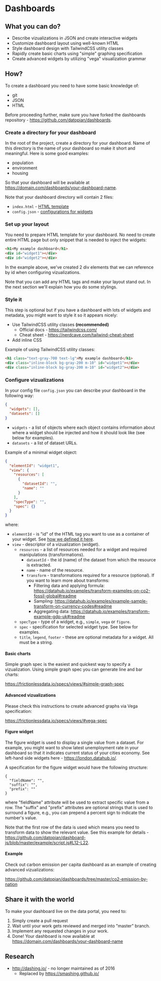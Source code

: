 # Dashboards

## What you can do?

* Describe vizualizations in JSON and create interactive widgets
* Customize dashboard layout using well-known HTML
* Style dashboard design with TailwindCSS utility classes
* Rapidly create basic charts using "simple" graphing specification
* Create advanced widgets by utilizing "vega" visualization grammar

## How?

To create a dashboard you need to have some basic knowledge of:

* git
* JSON
* HTML

Before proceeding further, make sure you have forked the dashboards repository - https://github.com/datopian/dashboards.

### Create a directory for your dashboard

In the root of the project, create a directory for your dashboard. Name of this directory is the name of your dashboard so make it short and meaningful. Here is some good examples:

* population
* environment
* housing

So that your dashboard will be available at https://domain.com/dashboards/your-dashboard-name.

Note that your dashboard directory will contain 2 files:

* `index.html` - [HTML template](#set-up-your-layout)
* `config.json` - [configurations for widgets](#configure-vizualizations)

### Set up your layout

You need to prepare HTML template for your dashboard. No need to create entire HTML page but only snippet that is needed to inject the widgets:

```html
<h1>My example dashboard</h1>
<div id="widget1"></div>
<div id="widget2"></div>
```

In the example above, we've created 2 div elements that we can reference by id when configuring vizualizations.

Note that you can add any HTML tags and make your layout stand out. In the next section we'll explain how you do some stylings.

### Style it

This step is optional but if you have a dashboard with lots of widgets and metadata, you might want to style it so it appears nicely:

* Use TailwindCSS utility classes **(recommended)**
  * Official docs - https://tailwindcss.com/
  * Cheat sheet - https://nerdcave.com/tailwind-cheat-sheet
* Add inline CSS

Example of using TailwindCSS utility classes:

```html
<h1 class="text-gray-700 text-lg">My example dashboard</h1>
<div class="inline-block bg-gray-200 m-10" id="widget1"></div>
<div class="inline-block bg-gray-200 m-10" id="widget2"></div>
```

### Configure vizualizations

In your config file `config.json` you can describe your dashboard in the following way:

```json
{
  "widgets": [],
  "datasets": []
}
```

* `widgets` - a list of objects where each object contains information about where a widget should be injected and how it should look like (see below for examples).
* `datasets` - a list of dataset URLs.

Example of a minimal widget object:

```json
{
  "elementId": "widget1",
  "view": {
    "resources": [
      {
        "datasetId": "",
        "name": ""
      }
    ],
    "specType": "",
    "spec": {}
  }
}
```

where:

* `elementId` - is "id" of the HTML tag you want to use as a container of your widget. See [how we defined it here](#set-up-your-layout).
* `view` - descriptor of a vizualization (widget).
  * `resources` - a list of resources needed for a widget and required manipulations (transformations).
    * `datasetId` - the id (name) of the dataset from which the resource is extracted.
    * `name` - name of the resource.
    * `transform` - transformations required for a resource (optional). If you want to learn more about transforms:
      * Filtering data and applying formula: https://datahub.io/examples/transform-examples-on-co2-fossil-global#readme
      * Sampling: https://datahub.io/examples/example-sample-transform-on-currency-codes#readme
      * Aggregating data: https://datahub.io/examples/transform-example-gdp-uk#readme
  * `specType` - type of a widget, e.g., `simple`, `vega` or `figure`.
  * `spec` - specification for selected widget type. See below for examples.
  * `title`, `legend`, `footer` - these are optional metadata for a widget. All must be a string.

#### Basic charts

Simple graph spec is the easiest and quickest way to specify a vizualization. Using simple graph spec you can generate line and bar charts:

https://frictionlessdata.io/specs/views/#simple-graph-spec

#### Advanced vizualizations

Please check this instructions to create advanced graphs via Vega specification:

https://frictionlessdata.io/specs/views/#vega-spec

#### Figure widget

The figure widget is used to display a single value from a dataset. For example, you might want to show latest unemployment rate in your dashboard so that it indicates current status of your cities economy. See left-hand side widgets here - https://london.datahub.io/.

A specification for the figure widget would have the following structure:

```
{
  "fieldName": "",
  "suffix": "",
  "prefix": ""
}
```

where "fieldName" attribute will be used to extract specific value from a row. The "suffix" and "prefix" attributes are optional strings that is used to surround a figure, e.g., you can prepend a percent sign to indicate the number's value.

Note that the first row of the data is used which means you need to transform data to show the relevant value. See this example for details - https://github.com/datopian/dashboard-js/blob/master/example/script.js#L12-L22.

#### Example

Check out carbon emission per capita dashboard as an example of creating advanced vizualizations:

https://github.com/datopian/dashboards/tree/master/co2-emission-by-nation

## Share it with the world

To make your dashboard live on the data portal, you need to:

1. Simply create a pull request
2. Wait until your work gets reviewed and merged into "master" branch.
3. Implement any requested changes in your work.
4. Done! Your dashboard is now available at https://domain.com/dashboards/your-dashboard-name

## Research

* http://dashing.io/ - no longer maintained as of 2016
  * Replaced by https://smashing.github.io/

